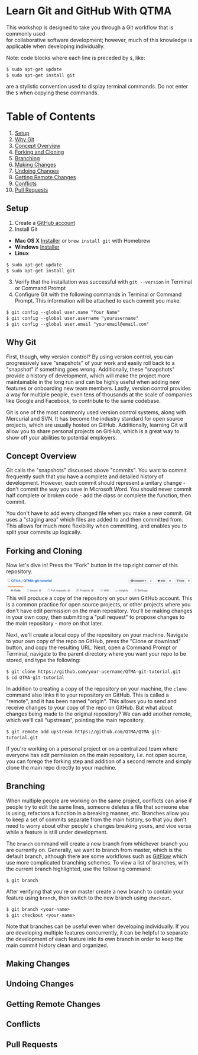 # Learn Git and GitHub With QTMA
This workshop is designed to take you through a Git workflow that is commonly used  
for collaborative software development; however, much of this knowledge is applicable
when developing individually.

Note: code blocks where each line is preceded by `$`, like:
```
$ sudo apt-get update
$ sudo apt-get install git
```
are a stylistic convention used to display terminal commands. Do not enter the `$`
when copying these commands.

# Table of Contents
1. [Setup](#setup)
2. [Why Git](#why-git)
3. [Concept Overview](#concept-overview)
4. [Forking and Cloning](#forking-and-cloning)
5. [Branching](#branching)
6. [Making Changes](#making-changes)
7. [Undoing Changes](#undoing-changes)
8. [Getting Remote Changes](#getting-remote-changes)
9. [Conflicts](#conflicts)
10. [Pull Requests](#pull-requests)

## Setup
1. Create a [GitHub account](github.com)
2. Install Git
  - **Mac OS X** [Installer](https://sourceforge.net/projects/git-osx-installer/files/) or
    `brew install git` with Homebrew
  - **Windows** [Installer](https://git-for-windows.github.io/)
  - **Linux**
  ```
  $ sudo apt-get update
  $ sudo apt-get install git
  ```
3. Verify that the installation was successful with `git --version` in Terminal
or Command Prompt
4. Configure Git with the following commands in Terminal or Command Prompt.
This information will be attached to each commit you make.
```
$ git config --global user.name "Your Name"
$ git config --global user.username "yourusername"
$ git config --global user.email "youremail@email.com"
```

## Why Git
First, though, why version control? By using version control, you can progressively
save "snapshots" of your work and easily roll back to a "snapshot" if something
goes wrong. Additionally, these "snapshots" provide a history of development,
which will make the project more maintainable in the long run and can be highly
useful when adding new features or onboarding new team members. Lastly, version
control provides a way for multiple people, even tens of thousands at the scale
of companies like Google and Facebook, to contribute to the same codebase.

Git is one of the most commonly used version control systems, along with Mercurial
and SVN. It has become the industry standard for open source projects, which are usually
hosted on GitHub. Additionally, learning Git will allow you to share personal projects
on GitHub, which is a great way to show off your abilities to potential employers.

## Concept Overview
Git calls the "snapshots" discussed above "commits". You want to commit frequently
such that you have a complete and detailed history of development. However, each
commit should represent a unitary change - don't commit the way you save in Microsoft
Word. You should never commit half complete or broken code - add the class or complete
the function, then commit.

You don't have to add every changed file when you make a new commit. Git uses a
"staging area" which files are added to and then committed from. This allows for
much more flexibility when committing, and enables you to split your commits up
logically.

## Forking and Cloning
Now let's dive in! Press the "Fork" button in the top right corner of this repository.
![Fork Image](assets/img/fork-screenshot.png)
This will produce a copy of the repository on your own GitHub account. This is a
common practice for open source projects, or other projects where you don't have
edit permission on the main repository. You'll be making changes in your own copy,
then submitting a "pull request" to propose changes to the main repository - more
on that later.

Next, we'll create a local copy of the repository on your machine. Navigate to your
own copy of the repo on GitHub, press the "Clone or download" button, and copy the
resulting URL. Next, open a Command Prompt or Terminal, navigate to the parent
directory where you want your repo to be stored, and type the following:
```
$ git clone https://github.com/your-username/QTMA-git-tutorial.git
$ cd QTMA-git-tutorial
```
In addition to creating a copy of the repository on your machine, the `clone`
command also links it to your repository on GitHub. This is called a "remote",
and it has been named "origin". This allows you to send and receive changes to
your copy of the repo on GitHub. But what about changes being made to the original
repository? We can add another remote, which we'll call "upstream", pointing
the main repository.
```
$ git remote add upstream https://github.com/QTMA/QTMA-git-tutorial.git
```
If you're working on a personal project or on a centralized team where everyone
has edit permission on the main repository, i.e. not open source, you can
forego the forking step and addition of a second remote and simply clone the
main repo directly to your machine.

## Branching
When multiple people are working on the same project, conflicts can arise if
people try to edit the same lines, someone deletes a file that someone else is using,
refactors a function in a breaking manner, etc. Branches allow you to keep a set
of commits separate from the main history, so that you don't need to worry about
other people's changes breaking yours, and vice versa while a feature is still under
development.

The `branch` command will create a new branch from whichever branch you are currently on.
Generally, we want to branch from master, which is the default branch, although there
are some workflows such as [GitFlow](https://nvie.com/posts/a-successful-git-branching-model/)
which use more complicated branching schemes. To view a list of branches, with the current
branch highlighted, use the following command:
```
$ git branch
```
After verifying that you're on master create a new branch to contain your feature
using `branch`, then switch to the new branch using `checkout`.
```
$ git branch <your-name>
$ git checkout <your-name>
```
Note that branches can be useful even when developing individually. If you are
developing multiple features concurrently, it can be helpful to separate the
development of each feature into its own branch in order to keep the main commit
history clean and organized.

## Making Changes
## Undoing Changes
## Getting Remote Changes
## Conflicts
## Pull Requests
